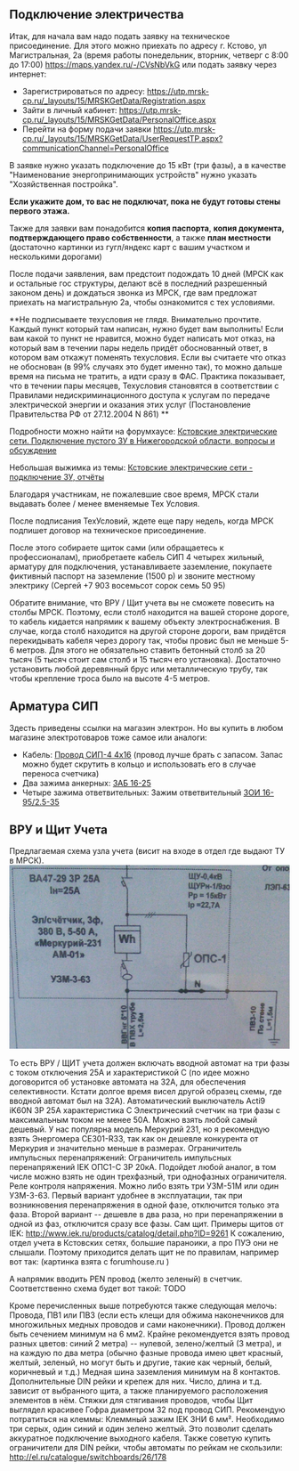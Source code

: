 Подключение электричества
-------------------------

Итак, для начала вам надо подать заявку на техническое присоединение. Для этого можно приехать по 
адресу г. Кстово, ул Магистральная, 2а (время работы понедельник, вторник, четверг с 8:00 до 17:00) 
https://maps.yandex.ru/-/CVsNbVkG или подать заявку через интернет:

 * Зарегистрироваться по адресу: https://utp.mrsk-cp.ru/_layouts/15/MRSKGetData/Registration.aspx
 * Зайти в личный кабинет: https://utp.mrsk-cp.ru/_layouts/15/MRSKGetData/PersonalOffice.aspx
 * Перейти на форму подачи заявки https://utp.mrsk-cp.ru/_layouts/15/MRSKGetData/UserRequestTP.aspx?communicationChannel=PersonalOffice     

В заявке нужно указать подключение до 15 кВт (три фазы), а в качестве "Наименование энергопринимающих устройств" нужно
указать "Хозяйственная постройка". 

**Если укажите дом, то вас не подключат, пока не будут готовы стены первого этажа.**

Также для заявки вам понадобится **копия паспорта**, **копия документа, подтверждающего право собственности**, 
а также **план местности** (достаточно картинки из гугл/яндекс карт с вашим участком и несколькими дорогами)

После подачи заявления, вам предстоит подождать 10 дней (МРСК как и остальные гос структуры, делают всё в последний разрешенный законом день) и дождаться звонка из МРСК, где вам предложат приехать на магистральную 2а, чтобы ознакомится с тех условиями.

**Не  подписываете техусловия не глядя. Внимательно прочтите. Каждый пункт который там написан, нужно будет вам выполнить! Если вам какой то пункт не нравится, можно будет написать мот отказ, на который вам в течении пары недель придёт  обоснованный ответ, в котором вам откажут поменять техусловия. Если вы считаете что отказ не обоснован (в 99% случаях это будет именно так), то можно дальше время на письма не тратить, а идти сразу в ФАС. Практика показывает, что в течении пары месяцев, Техусловия становятся в соответствии с Правилами недискриминационного доступа к услугам по передаче электрической энергии и оказания этих услуг (Постановление Правительства РФ от 27.12.2004 N 861) **

Подробности можно найти на форумхаусе:  [Кстовские электрические сети. Подключение пустого ЗУ в Нижегородской области, вопросы и обсуждение](http://www.consultant.ru/document/cons_doc_LAW_51030/)

Небольшая выжимка из темы:  [Кстовские электрические сети - подключение ЗУ, отчёты](https://www.forumhouse.ru/threads/316106/)

Благодаря участникам, не пожалевшие свое время, МРСК стали выдавать более / менее вменяемые Тех Условия.

После подписания ТехУсловий, ждете еще пару недель, когда МРСК подпишет договор на техническое присоединение.

После этого  собираете щиток сами (или обращаетесь к профессионалам), приобретаете кабель СИП 4 четырех жильный, арматуру для подключения, устанавливаете заземление, покупаете фиктивный паспорт на заземление (1500 р) и звоните местному электрику (Сергей +7 903 восемьсот сорок семь 50 95)

Обратите внимание, что ВРУ / Щит учета вы не сможете повесить на столбы МРСК. Поэтому, если столб находится на вашей стороне дороге, то кабель кидается напрямик к вашему объекту электроснабжения. В случае, когда столб находится на другой стороне дороги, вам придётся перекидывать кабеля через дорогу так, чтобы провис был не меньше 5-6 метров. Для этого не обязательно ставить бетонный столб за 20 тысяч (5 тысяч стоит сам столб и 15 тысяч его установка). Достаточно установить любой деревянный брус или металлическую трубу, так чтобы крепление троса было на высоте 4-5 метров.  

Арматура СИП
------------

Здесть приведены ссылки на магазин электрон. Но вы купить в любом магазине электротоваров тоже самое или аналоги:
* Кабель: [Провод СИП-4 4x16](http://el.ru/catalogue/cable/8/18)  (провод лучше брать с запасом. Запас можно будет скрутить в кольцо и использовать его в случае переноса счетчика)
* Два зажима анкерных: [ЗАБ 16-25](http://el.ru/catalogue/cable-systems/45/306)
* Четыре зажима ответвительных: Зажим ответвительный [ЗОИ 16-95/2.5-35](http://el.ru/catalogue/cable-systems/45/311)


ВРУ и Щит Учета
---------------

Предлагаемая схема узла учета (висит на входе в отдел где выдают ТУ в МРСК).
![ВРУ](vru.jpg)


То есть ВРУ / ЩИТ учета должен включать 
вводной автомат на три фазы с током отключения 25А и характеристикой C (по идее можно договорится об установке автомата на 32А, для обеспечения селективности. Кстати долгое время висел другой образец схемы, где вводной автомат был на 32А). Автоматический выключатель Acti9 iK60N 3P 25А характеристика C
Электрический счетчик на три фазы с максимальным током не менее 50А. Можно взять любой самый дешевый. У нас популярна модель Меркурий 231, но я рекомендую взять Энергомера CE301-R33, так как он дешевле конкурента от Меркурия и значительно меньше в размерах.
 Ограничитель импульсных перенапряжений: Ограничитель импульсных перенапряжений IEK ОПС1-C 3Р 20кА. Подойдет любой аналог, в том числе можно взять не один трехфазный, три однофазных ограничителя.
Реле контроля напряжения. Можно либо взять три УЗМ-51М или один УЗМ-3-63. Первый вариант удобнее в эксплуатации, так при возникновения перенапряжения в одной фазе, отключится только эта фаза. Второй вариант -- дешевле в два раза, но при перенапряжении в одной из фаз, отключится сразу все фазы.
Сам щит. Примеры щитов от IEK: http://www.iek.ru/products/catalog/detail.php?ID=9261 
К сожалению, отдел учета в Кстовских сетях, большие параноики, а про ПУЭ они не слышали. Поэтому приходится делать щит не по правилам, например вот так:
 (картинка взята c forumhouse.ru )

А напрямик вводить PEN провод (желто зеленый) в счетчик. Соответственно схема будет вот такой: TODO

Кроме перечисленных выше потребуются также следующая мелочь:
Провода, ПВ1 или ПВ3 (если есть клещи для обжима наконечников для многожильных медных проводов и сами наконечники). Провод должен быть сечением минимум на 6 мм2. Крайне рекомендуется взять провод разных цветов: синий 2 метра) -- нулевой,  зелено/желтый (3 метра), и на каждую по два метра (обычно фазные провода имею цвет красный, желтый, зеленый, но могут быть и другие, такие как черный, белый, коричневый и т.д.)
Медная шина заземления минимум на 8 контактов. 
Дополнительные DIN рейки и крепеж для них. Число, длина и т.д. зависит от выбранного щита, а также планируемого расположения элементов в нём.
Стяжки для стягивания проводов, чтобы Щит выглядел красивее
Гофра диаметром 32 под провод СИП. 
Рекомендую потратиться на клеммы: Клеммный зажим IEK ЗНИ 6 мм². Необходимо три серых, один синий и один зелено желтый. Это позволит сделать аккуратное подключение выходного кабеля.
Также советую купить ограничители для DIN рейки, чтобы автоматы по рейкам не скользили: http://el.ru/catalogue/switchboards/26/178

